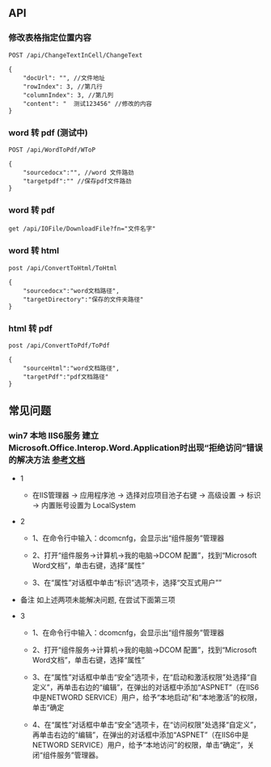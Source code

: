 
## API
### 修改表格指定位置内容
```
POST /api/ChangeTextInCell/ChangeText

{
    "docUrl": "", //文件地址
    "rowIndex": 3, //第几行
    "columnIndex": 3, //第几列
    "content": "  测试123456" //修改的内容
}

```

### word 转 pdf (测试中)
```
POST /api/WordToPdf/WToP

{
    "sourcedocx":"", //word 文件路劲
    "targetpdf":"" //保存pdf文件路劲
}
```

### word 转 pdf 
```
get /api/IOFile/DownloadFile?fn="文件名字"

```

### word 转 html 
```
post /api/ConvertToHtml/ToHtml

{
    "sourcedocx":"word文档路径",
    "targetDirectory":"保存的文件夹路径"
}

```

### html 转 pdf 
```
post /api/ConvertToPdf/ToPdf

{
    "sourceHtml":"word文档路径",
    "targetPdf":"pdf文档路径"
}

```


## 常见问题
### win7 本地 IIS6服务 建立Microsoft.Office.Interop.Word.Application时出现“拒绝访问”错误的解决方法   [参考文档](https://www.cnblogs.com/firstyi/articles/1277307.html)

  - 1 
    - 在IIS管理器 -> 应用程序池 -> 选择对应项目池子右键 -> 高级设置 -> 标识 -> 内置账号设置为 LocalSystem
  
  - 2
    - 1、在命令行中输入：dcomcnfg，会显示出“组件服务”管理器

    - 2、打开“组件服务->计算机->我的电脑->DCOM 配置”，找到“Microsoft Word文档”，单击右键，选择“属性”

    - 3、在“属性”对话框中单击“标识”选项卡，选择“交互式用户””

  - 备注 如上述两项未能解决问题, 在尝试下面第三项

  - 3
    - 1、在命令行中输入：dcomcnfg，会显示出“组件服务”管理器

    - 2、打开“组件服务->计算机->我的电脑->DCOM 配置”，找到“Microsoft Word文档”，单击右键，选择“属性”

    - 3、在“属性”对话框中单击“安全”选项卡，在“启动和激活权限”处选择“自定义”，再单击右边的“编辑”，在弹出的对话框中添加“ASPNET”（在IIS6中是NETWORD SERVICE）用户，给予“本地启动”和“本地激活”的权限，单击“确定

    - 4、在“属性”对话框中单击“安全”选项卡，在“访问权限”处选择“自定义”，再单击右边的“编辑”，在弹出的对话框中添加“ASPNET”（在IIS6中是NETWORD SERVICE）用户，给予“本地访问”的权限，单击“确定”，关闭“组件服务”管理器。
